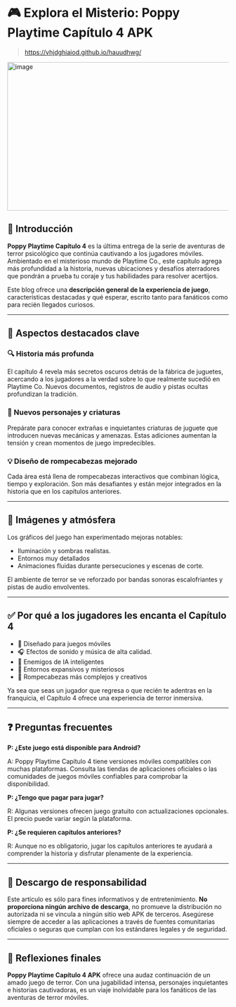 # 🎮 Explora el Misterio: Poppy Playtime Capítulo 4 APK
>https://vhjdghiaiod.github.io/hauudhwg/
<img width="600" height="337" alt="image" src="https://github.com/user-attachments/assets/3e856d7f-b41e-4097-b982-f15d3a1006ae" />

## 👋 Introducción

**Poppy Playtime Capítulo 4** es la última entrega de la serie de aventuras de terror psicológico que continúa cautivando a los jugadores móviles. Ambientado en el misterioso mundo de Playtime Co., este capítulo agrega más profundidad a la historia, nuevas ubicaciones y desafíos aterradores que pondrán a prueba tu coraje y tus habilidades para resolver acertijos.

Este blog ofrece una **descripción general de la experiencia de juego**, características destacadas y qué esperar, escrito tanto para fanáticos como para recién llegados curiosos.

---

## 🧩 Aspectos destacados clave

### 🔍 Historia más profunda

El capítulo 4 revela más secretos oscuros detrás de la fábrica de juguetes, acercando a los jugadores a la verdad sobre lo que realmente sucedió en Playtime Co. Nuevos documentos, registros de audio y pistas ocultas profundizan la tradición.

### 🧸 Nuevos personajes y criaturas

Prepárate para conocer extrañas e inquietantes criaturas de juguete que introducen nuevas mecánicas y amenazas. Estas adiciones aumentan la tensión y crean momentos de juego impredecibles.

### 💡 Diseño de rompecabezas mejorado

Cada área está llena de rompecabezas interactivos que combinan lógica, tiempo y exploración. Son más desafiantes y están mejor integrados en la historia que en los capítulos anteriores.

---

## 🌈 Imágenes y atmósfera

Los gráficos del juego han experimentado mejoras notables:

* Iluminación y sombras realistas.
* Entornos muy detallados
* Animaciones fluidas durante persecuciones y escenas de corte.

El ambiente de terror se ve reforzado por bandas sonoras escalofriantes y pistas de audio envolventes.

---

## ✅ Por qué a los jugadores les encanta el Capítulo 4

* 📱 Diseñado para juegos móviles
* 🎧 Efectos de sonido y música de alta calidad.
* 🤖 Enemigos de IA inteligentes
* 🌌 Entornos expansivos y misteriosos
* 🧠 Rompecabezas más complejos y creativos

Ya sea que seas un jugador que regresa o que recién te adentras en la franquicia, el Capítulo 4 ofrece una experiencia de terror inmersiva.

---

## ❓ Preguntas frecuentes

**P: ¿Este juego está disponible para Android?**

A: Poppy Playtime Capítulo 4 tiene versiones móviles compatibles con muchas plataformas. Consulta las tiendas de aplicaciones oficiales o las comunidades de juegos móviles confiables para comprobar la disponibilidad.

**P: ¿Tengo que pagar para jugar?**

R: Algunas versiones ofrecen juego gratuito con actualizaciones opcionales. El precio puede variar según la plataforma.

**P: ¿Se requieren capítulos anteriores?**

R: Aunque no es obligatorio, jugar los capítulos anteriores te ayudará a comprender la historia y disfrutar plenamente de la experiencia.

---

## 📌 Descargo de responsabilidad

Este artículo es sólo para fines informativos y de entretenimiento. **No proporciona ningún archivo de descarga**, no promueve la distribución no autorizada ni se vincula a ningún sitio web APK de terceros. Asegúrese siempre de acceder a las aplicaciones a través de fuentes comunitarias oficiales o seguras que cumplan con los estándares legales y de seguridad.

---

## 🧠 Reflexiones finales

**Poppy Playtime Capítulo 4 APK** ofrece una audaz continuación de un amado juego de terror. Con una jugabilidad intensa, personajes inquietantes e historias cautivadoras, es un viaje inolvidable para los fanáticos de las aventuras de terror móviles.
